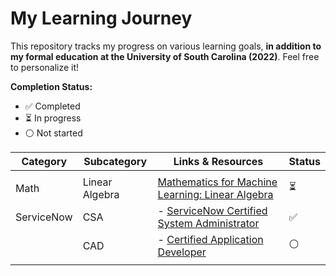 # My Learning Journey

This repository tracks my progress on various learning goals, **in addition to my formal education at the University of South Carolina (2022)**. Feel free to personalize it!

**Completion Status:**

* ✅ Completed
* ⏳ In progress
* ⚪️ Not started

| Category | Subcategory | Links & Resources | Status |
|---|---|---|---|
|||||
| Math | Linear Algebra | [Mathematics for Machine Learning: Linear Algebra](https://www.coursera.org/learn/linear-algebra-machine-learning?specialization=mathematics-machine-learning) | ⏳ |
| ServiceNow | CSA | - [ServiceNow Certified System Administrator](https://nowlearning.servicenow.com/lxp/en/now-platform/certified-system-administrator-csa-learning-path?id=learning_path_prev&path_id=cc4919c6dbdeb700760a710439961966) | ✅ |
|  | CAD | - [Certified Application Developer](https://nowlearning.servicenow.com/lxp/en/now-platform/certified-application-developer-cad-learning-path?id=learning_path_prev&path_id=39ade764db1e7300de3cdb85ca9619ee) | ⚪️ |
|||||